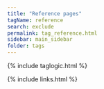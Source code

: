 ```yaml
---
title: "Reference pages"
tagName: reference
search: exclude
permalink: tag_reference.html
sidebar: main_sidebar
folder: tags
---
```

{% include taglogic.html %}

{% include links.html %}
